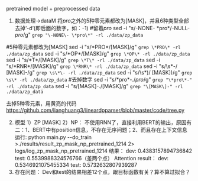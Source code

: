 pretrained model + preprocessed data
1. 数据处理->dataM
将*pro*之外的5种零元素都改为[MASK]，并且6种类型全部去掉‘-d’(即后面的数字，如：-1)
 #留着*pro*
 sed -i "s/\-NONE\- \*pro\*/\-NULL\- *pro*/g"  `grep "\-NONE\- \*pro\*" -rl ./data/zp_data`
 
 #5种零元素都改为[MASK]
 sed -i "s/\*PRO\*/\[MASK\]/g"  `grep \*PRO\* -rl ./data/zp_data`
 sed -i "s/\*OP\*/\[MASK\]/g"  `grep \*OP\* -rl ./data/zp_data`
 sed -i "s/\*T\*/\[MASK\]/g"  `grep \*T\* -rl ./data/zp_data`
 sed -i "s/\*RNR\*/\[MASK\]/g"  `grep \*RNR\* -rl ./data/zp_data`
 sed -i "s/\s\*\-/ \[MASK\]-/g"  `grep \s\*\- -rl ./data/zp_data`
 sed -i "s/\s\*)/ \[MASK\])/g"  `grep \s\* -rl ./data/zp_data`
  #去掉数字
 sed -i "s/\*pro\*\-./*pro*/g"  `grep "\*pro\*-" -rl ./data/zp_data`
 sed -i "s/\[MASK\]\-./[MASK]/g"  `grep "\[MASK\]-" -rl ./data/zp_data`
 
 去掉5种零元素，用黄亮的代码
 https://github.com/lianghuang3/lineardpparser/blob/master/code/tree.py
 
 2. 模型
 1）ZP
 [MASK]
 2）NP：
不使用RNN了，直接利用BERT的输出，原因有二：1、BERT中有position信息，不存在无序问题；2、而且存在上下文信息
运行:
python main.py --do_train >./results/result_zp_mask_np_pretrained_1214 2> logs/log_zp_mask_np_pretrained_1214
结果：
dev: 0.4383157894736842
test: 0.5539988324576766（差两个点）
Attention result：
dev: 0.5346921075455334
test: 0.5732632807939287
2. 存在问题：
Dev和test的结果相差12个点，跟目标函数有关？算不算过拟合？
